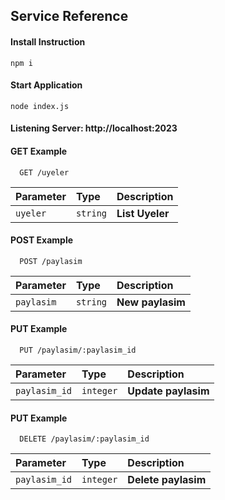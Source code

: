 
## Service Reference

#### Install Instruction
```http
npm i
```

#### Start Application
```http
node index.js
```
#### Listening Server: http://localhost:2023


#### GET Example

```http
  GET /uyeler
```

| Parameter | Type     | Description                |
| :-------- | :------- | :------------------------- |
| `uyeler` | `string` | **List Uyeler** |

#### POST Example

```http
  POST /paylasim
```

| Parameter | Type     | Description                       |
| :-------- | :------- | :-------------------------------- |
| `paylasim`      | `string` | **New paylasim** |



#### PUT Example

```http
  PUT /paylasim/:paylasim_id
```

| Parameter | Type     | Description                       |
| :-------- | :------- | :-------------------------------- |
| `paylasim_id`      | `integer` | **Update paylasim** |

#### PUT Example

```http
  DELETE /paylasim/:paylasim_id
```

| Parameter | Type     | Description                       |
| :-------- | :------- | :-------------------------------- |
| `paylasim_id`      | `integer` | **Delete paylasim** |


